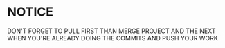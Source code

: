 # NOTICE
DON'T FORGET TO PULL FIRST THAN MERGE PROJECT AND THE NEXT WHEN YOU'RE ALREADY DOING THE COMMITS AND PUSH YOUR WORK
